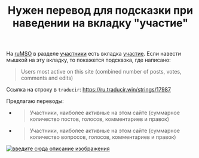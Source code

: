 ﻿---
title: "Нужен перевод для подсказки при наведении на вкладку &quot;участие&quot;"
se.owner.user_id: 385375
se.owner.display_name: "EzioMercer"
se.owner.link: "https://ru.meta.stackoverflow.com/users/385375/eziomercer"
se.link: "https://ru.meta.stackoverflow.com/questions/12689/%d0%9d%d1%83%d0%b6%d0%b5%d0%bd-%d0%bf%d0%b5%d1%80%d0%b5%d0%b2%d0%be%d0%b4-%d0%b4%d0%bb%d1%8f-%d0%bf%d0%be%d0%b4%d1%81%d0%ba%d0%b0%d0%b7%d0%ba%d0%b8-%d0%bf%d1%80%d0%b8-%d0%bd%d0%b0%d0%b2%d0%b5%d0%b4%d0%b5%d0%bd%d0%b8%d0%b8-%d0%bd%d0%b0-%d0%b2%d0%ba%d0%bb%d0%b0%d0%b4%d0%ba%d1%83-%d1%83%d1%87%d0%b0%d1%81%d1%82%d0%b8%d0%b5"
se.question_id: 12689
se.post_type: question
---
<p>На <a href="https://ru.meta.stackoverflow.com">ruMSO</a> в разделе <a href="https://ru.meta.stackoverflow.com/users">участники</a> есть вкладка <a href="https://ru.meta.stackoverflow.com/users?tab=participation">участие</a>. Если навести мышкой на эту вкладку, то покажется подсказка, где написано:</p>
<blockquote>
<p>Users most active on this site (combined number of posts, votes, comments and edits)</p>
</blockquote>
<p>Ссылка на строку в <code>traducir</code>: <a href="https://ru.traducir.win/strings/17987" rel="nofollow noreferrer">https://ru.traducir.win/strings/17987</a></p>
<p>Предлагаю переводы:</p>
<ul>
<li>
<blockquote>
<p>Участники, наиболее активные на этом сайте (суммарное количество постов, голосов, комментариев и правок)</p>
</blockquote>
</li>
<li>
<blockquote>
<p>Участники, наиболее активные на этом сайте (суммарное количество вопросов, голосов, комментариев и правок)</p>
</blockquote>
</li>
</ul>
<p><a href="https://i.stack.imgur.com/163Z9.png" rel="nofollow noreferrer"><img src="https://i.stack.imgur.com/163Z9.png" alt="введите сюда описание изображения" /></a></p>
